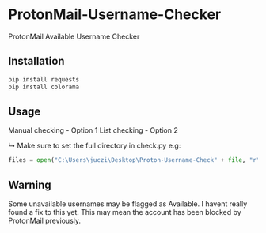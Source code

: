 # ProtonMail-Username-Checker
ProtonMail Available Username Checker

## Installation
```bash
pip install requests
pip install colorama
```

## Usage
Manual checking - Option 1
List checking - Option 2

↳ Make sure to set the full  directory in check.py
 e.g:
 ```python
files = open("C:\Users\juczi\Desktop\Proton-Username-Check" + file, "r")
 ```
 
 ## Warning
 Some unavailable usernames may be flagged as Available. I havent really found a fix to this yet.
 This may mean the account has been blocked by ProtonMail previously.
